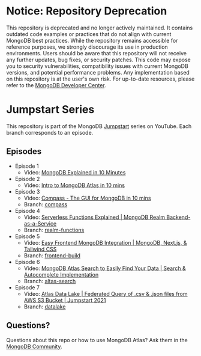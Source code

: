 # Notice: Repository Deprecation
This repository is deprecated and no longer actively maintained. It contains outdated code examples or practices that do not align with current MongoDB best practices. While the repository remains accessible for reference purposes, we strongly discourage its use in production environments.
Users should be aware that this repository will not receive any further updates, bug fixes, or security patches. This code may expose you to security vulnerabilities, compatibility issues with current MongoDB versions, and potential performance problems. Any implementation based on this repository is at the user's own risk.
For up-to-date resources, please refer to the [MongoDB Developer Center](https://mongodb.com/developer).

# Jumpstart Series

This repository is part of the MongoDB [Jumpstart](https://www.youtube.com/playlist?list=PL4RCxklHWZ9v2lcat4oEVGQhZg6r4IQGV) series on YouTube. Each branch corresponds to an episode. 

## Episodes

- Episode 1
  - Video: [MongoDB Explained in 10 Minutes](https://youtu.be/RGfFpQF0NpE)
- Episode 2
  - Video: [Intro to MongoDB Atlas in 10 mins](https://youtu.be/xrc7dIO_tXk)
- Episode 3
  - Video: [Compass - The GUI for MongoDB in 10 mins](https://youtu.be/YBOiX8DwinE)
  - Branch: [compass](https://github.com/mongodb-developer/jumpstart-series/tree/compass) 
- Episode 4
  - Video: [Serverless Functions Explained | MongoDB Realm Backend-as-a-Service](https://youtu.be/Evp3xTzWCu4)
  - Branch: [realm-functions](https://github.com/mongodb-developer/jumpstart-series/tree/realm-functions)
- Episode 5
  - Video: [Easy Frontend MongoDB Integration | MongoDB, Next.js, & Tailwind CSS](https://youtu.be/xIrtGeggw0E)
  - Branch: [frontend-build](https://github.com/mongodb-developer/jumpstart-series/tree/frontend-build)
- Episode 6
  - Video: [MongoDB Atlas Search to Easily Find Your Data | Search & Autocomplete Implementation](https://youtu.be/jnxnhbTO2RA)
  - Branch: [altas-search](https://github.com/mongodb-developer/jumpstart-series/tree/atlas-search)
- Episode 7
  - Video: [Atlas Data Lake | Federated Query of .csv & .json files from AWS S3 Bucket | Jumpstart 2021](https://youtu.be/e4BNH8SeGVs)
  - Branch: [datalake](https://github.com/mongodb-developer/jumpstart-series/tree/datalake)

## Questions?

Questions about this repo or how to use MongoDB Atlas?  Ask them in the [MongoDB Community](https://community.mongodb.com).
